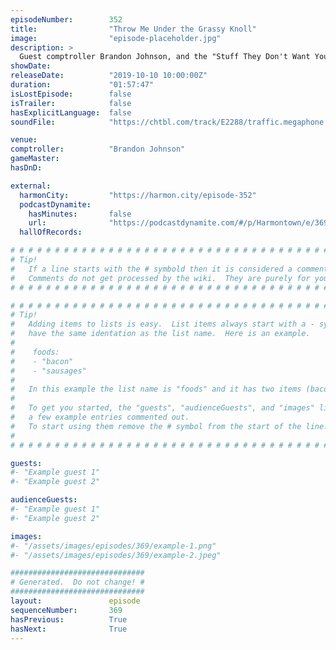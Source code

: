 ```yaml
---
episodeNumber:        352
title:                "Throw Me Under the Grassy Knoll"
image:                "episode-placeholder.jpg"
description: >
  Guest comptroller Brandon Johnson, and the "Stuff They Don't Want You to Know" podcast guys (Matt Frederick, Ben Bowlin and Noel Brown) talk podcasts, Harmonspiracies, and Schrab's "Creepshow" episode. Featuring Dan Harmon, Brandon Johnson, Spencer Crittenden, Rob Schrab, Matt Frederick, Ben Bowlin and Noel Brown.
showDate:             
releaseDate:          "2019-10-10 10:00:00Z"
duration:             "01:57:47"
isLostEpisode:        false
isTrailer:            false
hasExplicitLanguage:  false
soundFile:            "https://chtbl.com/track/E2288/traffic.megaphone.fm/STA9902733683.mp3?updated=1570723578"

venue:                
comptroller:          "Brandon Johnson"
gameMaster:           
hasDnD:               

external:
  harmonCity:         "https://harmon.city/episode-352"
  podcastDynamite:
    hasMinutes:       false
    url:              "https://podcastdynamite.com/#/p/Harmontown/e/369/352"
  hallOfRecords:      

# # # # # # # # # # # # # # # # # # # # # # # # # # # # # # # # # # # # # # # # # # # # #
# Tip!
#   If a line starts with the # symbold then it is considered a comment.
#   Comments do not get processed by the wiki.  They are purely for your information.
# # # # # # # # # # # # # # # # # # # # # # # # # # # # # # # # # # # # # # # # # # # # #

# # # # # # # # # # # # # # # # # # # # # # # # # # # # # # # # # # # # # # # # # # # # #
# Tip!
#   Adding items to lists is easy.  List items always start with a - symbol and have
#   have the same identation as the list name.  Here is an example.
#
#    foods:
#    - "bacon"
#    - "sausages"
#
#   In this example the list name is "foods" and it has two items (bacon, and sausages).
#
#   To get you started, the "guests", "audienceGuests", and "images" lists below have
#   a few example entries commented out.
#   To start using them remove the # symbol from the start of the line.
#
# # # # # # # # # # # # # # # # # # # # # # # # # # # # # # # # # # # # # # # # # # # # #

guests:
#- "Example guest 1"
#- "Example guest 2"

audienceGuests:
#- "Example guest 1"
#- "Example guest 2"

images:
#- "/assets/images/episodes/369/example-1.png"
#- "/assets/images/episodes/369/example-2.jpeg"

##############################
# Generated.  Do not change! #
##############################
layout:               episode
sequenceNumber:       369
hasPrevious:          True
hasNext:              True
---
```


<!-- The episode description will be rendered here -->

<!-- Add your content BELOW here -->
<!-- vvvvvvvvvvvvvvvvvvvvvvvvvvv -->




<!-- ^^^^^^^^^^^^^^^^^^^^^^^^^^^ -->
<!-- Add your content ABOVE here -->

<!-- The episode gallery will be rendered here -->